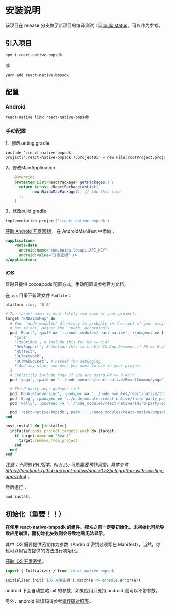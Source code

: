 # 安装说明
该项目在 release 分支做了新项目的编译测试：[![build status][build-badge]][build]，可以作为参考。

## 引入项目
```bash
npm i react-native-bmpsdk
```
或
```bash
yarn add react-native-bmpsdk
```

## 配置

### Android
```bash
react-native link react-native-bmpsdk
```
### 手动配置
1、修改setting.gradle
```xml
include ':react-native-bmpsdk'
project(':react-native-bmpsdk').projectDir = new File(rootProject.projectDir, '../node_modules/react-native-bmpsdk/lib/android')
```
2、修改MainApplication
```java
    @Override
    protected List<ReactPackage> getPackages() {
      return Arrays.<ReactPackage>asList(
            new BaiduMapPackage(), // Add this line
      );
    }
```
3、修改build.gradle
```gradle
implementation project(':react-native-bmpsdk')
```

[获取 Android 开发密钥](http://lbsyun.baidu.com/index.php?title=iossdk/guide/create-project/ak)，
在 AndroidManifest 中添加：
```xml
<application>
    <meta-data
      android:name="com.baidu.lbsapi.API_KEY"
      android:value="开发密钥" />
</application>
```

### iOS
暂时只提供 cocoapods 配置方式，手动配置请参考官方文档。

在 `ios` 目录下新建文件 `Podfile`：

```ruby
platform :ios, '8.0'

# The target name is most likely the name of your project.
target 'RNBaiduMap' do
  # Your 'node_modules' directory is probably in the root of your project,
  # but if not, adjust the `:path` accordingly
  pod 'React', :path => '../node_modules/react-native', :subspecs => [
    'Core',
    'CxxBridge', # Include this for RN >= 0.47
    'DevSupport', # Include this to enable In-App Devmenu if RN >= 0.43
    'RCTText',
    'RCTNetwork',
    'RCTWebSocket', # needed for debugging
    # Add any other subspecs you want to use in your project
  ]
  # Explicitly include Yoga if you are using RN >= 0.42.0
  pod 'yoga', :path => '../node_modules/react-native/ReactCommon/yoga'

  # Third party deps podspec link
  pod 'DoubleConversion', :podspec => '../node_modules/react-native/third-party-podspecs/DoubleConversion.podspec'
  pod 'GLog', :podspec => '../node_modules/react-native/third-party-podspecs/GLog.podspec'
  pod 'Folly', :podspec => '../node_modules/react-native/third-party-podspecs/Folly.podspec'

  pod 'react-native-bmpsdk', path: '../node_modules/react-native-bmpsdk'
end

post_install do |installer|
  installer.pods_project.targets.each do |target|
    if target.name == "React"
      target.remove_from_project
    end
  end
end
```

*注意：不同的 RN 版本，`Podfile` 可能需要稍作调整，具体参考 https://facebook.github.io/react-native/docs/0.52/integration-with-existing-apps.html 。*

然后运行：
```bash
pod install
```

## 初始化（重要！！）
**在使用 react-native-bmpsdk 的组件、模块之前一定要初始化。未初始化可能导致应用崩溃，而初始化失败则会导致地图无法显示。**

其中 iOS 需要提供密钥作为参数（Android 密钥必须写在 Manifest），当然，你也可以用官方提供的方法进行初始化。

[获取 iOS 开发密钥](http://lbsyun.baidu.com/index.php?title=iossdk/guide/create-project/ak)。

```javascript
import { Initializer } from 'react-native-bmpsdk'

Initializer.init('iOS 开发密钥').catch(e => console.error(e))
```

android 下会自动忽略 init 的参数，如果应用只支持 android 则可以不带参数。

另外，android 错误码请参考[错误码对照表](http://lbsyun.baidu.com/index.php?title=androidsdk/guide/addition-func/errorcode)。

[build-badge]: https://travis-ci.org/qiuxiang/react-native-bmpsdk.svg?branch=release
[build]: https://travis-ci.org/qiuxiang/react-native-bmpsdk
